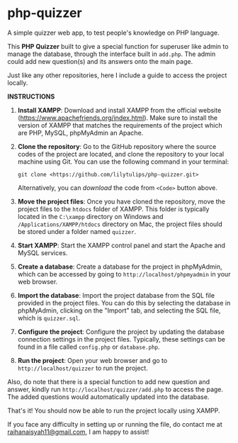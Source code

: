 # php-quizzer
A simple quizzer web app, to test people's knowledge on PHP language.

This **PHP Quizzer** built to give a special function for superuser like admin to manage the database, through the interface built in `add.php`. The admin could add new question(s) and its answers onto the main page.

Just like any other repositories, here I include a guide to access the project locally.

**INSTRUCTIONS**

1. **Install XAMPP**: Download and install XAMPP from the official website (https://www.apachefriends.org/index.html). Make sure to install the version of XAMPP that matches the requirements of the project which are PHP, MySQL, phpMyAdmin an Apache.

2. **Clone the repository**: Go to the GitHub repository where the source codes of the project are located, and clone the repository to your local machine using Git. You can use the following command in your terminal:

   ```
   git clone <https://github.com/lilytulips/php-quizzer.git>
   ```
   
   Alternatively, you can _download_ the code from `<Code>` button above.

3. **Move the project files**: Once you have cloned the repository, move the project files to the `htdocs` folder of XAMPP. This folder is typically located in the `C:\xampp` directory on Windows and `/Applications/XAMPP/htdocs` directory on Mac, the project files should be stored under a folder named `quizzer`.

4. **Start XAMPP**: Start the XAMPP control panel and start the Apache and MySQL services.

5. **Create a database**: Create a database for the project in phpMyAdmin, which can be accessed by going to `http://localhost/phpmyadmin` in your web browser.

6. **Import the database**: Import the project database from the SQL file provided in the project files. You can do this by selecting the database in phpMyAdmin, clicking on the "Import" tab, and selecting the SQL file, which is `quizzer.sql`.

7. **Configure the project**: Configure the project by updating the database connection settings in the project files. Typically, these settings can be found in a file called `config.php` or `database.php`.

8. **Run the project**: Open your web browser and go to `http://localhost/quizzer` to run the project.

Also, do note that there is a special function to add new question and answer, kindly run `http://localhost/quizzer/add.php` to access the page. The added questions would automatically updated into the database.

That's it! You should now be able to run the project locally using XAMPP.
  
 If you face any difficulty in setting up or running the file, do contact me at raihanaisyah11@gmail.com, I am happy to assist!
